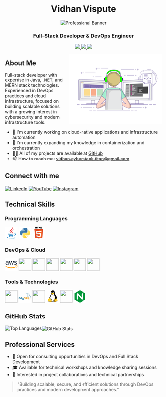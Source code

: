 <h1 align="center">Vidhan Vispute</h1>

<div align="center">
  <img src="https://github.com/VidhanVilasVispute/VidhanVilasVispute/blob/main/banner.png" alt="Professional Banner">
</div>

<h3 align="center">Full-Stack Developer & DevOps Engineer</h3>

<p align="center">
  <a href="https://github.com/VidhanVilasVispute">
    <img src="https://img.shields.io/github/followers/VidhanVilasVispute?label=Follow&style=social" />
  </a>
  <a href="https://www.youtube.com/@VidhanVispute-o5y">
    <img src="https://img.shields.io/youtube/channel/subscribers/UC1XLb_DoX2eNWGKjkh2epwA?style=social" />
  </a>
  <a href="https://www.linkedin.com/in/vidhan-vispute-cyberstack-titan/">
    <img src="https://img.shields.io/badge/LinkedIn-Vidhan%20Vispute-blue?logo=linkedin&style=flat-square" />
  </a>
</p>

<img align="right" alt="Coding" width="300" src="https://raw.githubusercontent.com/devSouvik/devSouvik/master/gif3.gif">

## About Me

Full-stack developer with expertise in Java, .NET, and MERN stack technologies. Experienced in DevOps practices and cloud infrastructure, focused on building scalable solutions with a growing interest in cybersecurity and modern infrastructure tools.

- 🔭 I'm currently working on cloud-native applications and infrastructure automation
- 🌱 I'm currently expanding my knowledge in containerization and orchestration
- 👨‍💻 All of my projects are available at [GitHub](https://github.com/VidhanVilasVispute)
- 📫 How to reach me: [vidhan.cyberstack.titan@gmail.com](mailto:vidhan.cyberstack.titan@gmail.com)

## Connect with me

<p>
  <a href="https://www.linkedin.com/in/vidhan-vispute-cyberstack-titan/" target="_blank"><img align="center" src="https://raw.githubusercontent.com/rahuldkjain/github-profile-readme-generator/master/src/images/icons/Social/linked-in-alt.svg" alt="LinkedIn" height="30" width="40" /></a>
  <a href="https://www.youtube.com/@VidhanVispute-o5y" target="_blank"><img align="center" src="https://raw.githubusercontent.com/rahuldkjain/github-profile-readme-generator/master/src/images/icons/Social/youtube.svg" alt="YouTube" height="30" width="40" /></a>
  <a href="https://www.instagram.com/vidhan_vispute/" target="_blank"><img align="center" src="https://raw.githubusercontent.com/rahuldkjain/github-profile-readme-generator/master/src/images/icons/Social/instagram.svg" alt="Instagram" height="30" width="40" /></a>
</p>

## Technical Skills

### Programming Languages
<p>
  <img src="https://raw.githubusercontent.com/devicons/devicon/master/icons/java/java-original.svg" width="40" height="40"/>
  <img src="https://raw.githubusercontent.com/devicons/devicon/master/icons/python/python-original.svg" width="40" height="40"/>
  <img src="https://raw.githubusercontent.com/devicons/devicon/master/icons/html5/html5-original-wordmark.svg" width="40" height="40"/>
</p>

### DevOps & Cloud
<p>
  <img src="https://raw.githubusercontent.com/devicons/devicon/master/icons/amazonwebservices/amazonwebservices-original-wordmark.svg" width="40" height="40"/>
  <img src="https://www.vectorlogo.zone/logos/microsoft_azure/microsoft_azure-icon.svg" width="40" height="40"/>
  <img src="https://www.vectorlogo.zone/logos/docker/docker-icon.svg" width="40" height="40"/>
  <img src="https://www.vectorlogo.zone/logos/kubernetes/kubernetes-icon.svg" width="40" height="40"/>
  <img src="https://www.vectorlogo.zone/logos/jenkins/jenkins-icon.svg" width="40" height="40"/>
  <img src="https://www.vectorlogo.zone/logos/circleci/circleci-icon.svg" width="40" height="40"/>
  <img src="https://www.vectorlogo.zone/logos/git-scm/git-scm-icon.svg" width="40" height="40"/>
</p>

### Tools & Technologies
<p>
  <img src="https://www.vectorlogo.zone/logos/springio/springio-icon.svg" width="40" height="40"/>
  <img src="https://raw.githubusercontent.com/devicons/devicon/master/icons/mysql/mysql-original-wordmark.svg" width="40" height="40"/>
  <img src="https://www.vectorlogo.zone/logos/getpostman/getpostman-icon.svg" width="40" height="40"/>
  <img src="https://raw.githubusercontent.com/devicons/devicon/master/icons/linux/linux-original.svg" width="40" height="40"/>
  <img src="https://www.vectorlogo.zone/logos/grafana/grafana-icon.svg" width="40" height="40"/>
  <img src="https://raw.githubusercontent.com/devicons/devicon/master/icons/nginx/nginx-original.svg" width="40" height="40"/>
</p>

## GitHub Stats

<p>
  <img align="left" src="https://github-readme-stats.vercel.app/api/top-langs?username=VidhanVilasVispute&show_icons=true&locale=en&layout=compact&theme=vue&hide_border=true" alt="Top Languages" />
</p>

<p>
  <img align="center" src="https://github-readme-stats.vercel.app/api?username=VidhanVilasVispute&show_icons=true&locale=en&theme=vue&hide_border=true" alt="GitHub Stats" />
</p>

## Professional Services

- 💼 Open for consulting opportunities in DevOps and Full Stack Development
- 🎓 Available for technical workshops and knowledge sharing sessions
- 🤝 Interested in project collaborations and technical partnerships

> "Building scalable, secure, and efficient solutions through DevOps practices and modern development approaches."
